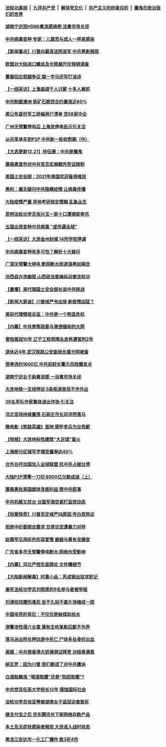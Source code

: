 ####  [法轮功真相](../../../../basic/blob/master/README.md?t=12221331) &nbsp;|&nbsp; [九评共产党](../../../../9ping.md/blob/master/README.md?t=12221331) &nbsp;|&nbsp; [解体党文化](../../../../jtdwh.md/blob/master/README.md?t=12221331)  &nbsp;|&nbsp; [共产主义的终极目的](../../../../gczydzjmd.md/blob/master/README.md?t=12221331) &nbsp;|&nbsp; [魔鬼在统治我们的世界](../../../../mgztzwmdsj.md/blob/master/README.md?t=12221331) 


#### [湖南宁远现H5N6禽流感病例 活禽市场关闭](../pages/nsc413/n12637052.md?t=12221331) 

#### [中共病毒变种 专家：儿童恐与成人一样易感染](../pages/nsc413/n12637001.md?t=12221331) 

#### [【新闻看点】川普向最高法院进军 中共黑影频现](../pages/nsc413/n12636181.md?t=12221331) 

#### [欧盟对大陆进口螺丝及光缆展开反倾销调查](../pages/nsc413/n12636781.md?t=12221331) 

#### [董璇回应假腿争议 摆一字马还写打油诗](../pages/nsc413/n12636775.md?t=12221331) 

#### [【一线采访】上海昌硕千人讨薪 十多人被抓](../pages/nsc413/n12636566.md?t=12221331) 

#### [中共制裁澳洲 铁矿石期货合约暴涨近60%](../pages/nsc413/n12636607.md?t=12221331) 

#### [美公布首份军工终端用户清单 含58家中企](../pages/nsc413/n12636525.md?t=12221331) 

#### [广州无预警停电后 上海发停电告示引关注](../pages/nsc413/n12636548.md?t=12221331) 

#### [从共享单车到P2P 中共新一轮收割期（中）](../pages/nsc413/n12634647.md?t=12221331) 

#### [【大选更新12.21】林伍德：中共是魔鬼](../pages/nsc413/n12635482.md?t=12221331) 

#### [蓬佩奥宣布对中共官员实施额外签证限制](../pages/nsc413/n12636363.md?t=12221331) 

#### [美国土安全部：2021年美国欢迎香港难民](../pages/nsc413/n12636368.md?t=12221331) 

#### [黑利：毫无疑问中共隐瞒疫情 让病毒传播](../pages/nsc413/n12636205.md?t=12221331) 

#### [大陆疫情严重 异地考研规定模糊 乱象丛生](../pages/nsc413/n12636173.md?t=12221331) 

#### [昆明法轮功学员张兴玉一家十口遭绑架审讯](../pages/nsc413/n12635676.md?t=12221331) 

#### [五国出现变种中共病毒 “或传遍全球”](../pages/nsc413/n12636256.md?t=12221331) 

#### [【一线采访】大连金州封城 14所学校停课](../pages/nsc413/n12636272.md?t=12221331) 

#### [中共病毒变种有多可怕？解析十大疑问](../pages/nsc413/n12636110.md?t=12221331) 

#### [广深无预警大停电 断网断水街道漆黑如隔世](../pages/nsc413/n12636099.md?t=12221331) 

#### [汾西县办洗脑班 山西政法委操纵迫害法轮功](../pages/nsc413/n12635493.md?t=12221331) 

#### [【重播】美代理国土安全部长谈中共挑战](../pages/nsc413/n12636019.md?t=12221331) 

#### [【新闻大家谈】川普戒严令出局 新疫情凶猛？](../pages/nsc413/n12635627.md?t=12221331) 

#### [美前代理情报总监：中共是一个明显危机](../pages/nsc413/n12635965.md?t=12221331) 

#### [【内幕】中共黑帮政委与渗透缅甸的大网](../pages/nsc413/n12626145.md?t=12221331) 

#### [曾陷冤狱10年 辽宁工程师隋永彦再遭冤判2年](../pages/nsc413/n12635363.md?t=12221331) 

#### [退休近4年 武汉铁路公安副局长童光明被查](../pages/nsc413/n12635487.md?t=12221331) 

#### [债券违约1600亿 中共前财长警示风险爆发点](../pages/nsc413/n12635341.md?t=12221331) 

#### [湖南宁远女子染禽流感 一活禽市场关闭](../pages/nsc413/n12635405.md?t=12221331) 

#### [大连地铁一支线停运 5条街道居民不许外出](../pages/nsc413/n12634862.md?t=12221331) 

#### [38名军队作家集体退出作协 引关注](../pages/nsc413/n12635201.md?t=12221331) 

#### [河北官场持续震荡 石家庄市长邓沛然落马](../pages/nsc413/n12635478.md?t=12221331) 

#### [微电影《筑路英雄》首映 感怀老兵为台贡献](../pages/nsc413/n12635455.md?t=12221331) 

#### [【视频】大连地标性建筑“大足球”着火](../pages/nsc413/n12635216.md?t=12221331) 


#### [上海部分区域写字楼空置率达40%](../pages/nsc413/n12634880.md?t=12221331) 

#### [台外长吁加国加入全球联盟 抗中共占据台湾](../pages/nsc413/n12624516.md?t=12221331) 

#### [大陆P2P清零一刀切 8000亿欠款成谜（上）](../pages/nsc413/n12634419.md?t=12221331) 

#### [蓬佩奥批美国媒体贪图利益 帮中共叙事](../pages/nsc413/n12632894.md?t=12221331) 

#### [中共机舰又扰台 台国军海空紧盯监控动态](../pages/nsc413/n12634754.md?t=12221331) 

#### [【拍案惊奇】川普否定戒严四原因 传白宫热议](../pages/nsc413/n12634539.md?t=12221331) 

#### [拒绝中纪委脱衣要求 甘肃访民遭暴力对待](../pages/nsc413/n12634812.md?t=12221331) 

#### [赵薇罕见用灰色形容爱情 被疑与黄有龙婚变](../pages/nsc413/n12634288.md?t=12221331) 

#### [广东省多市无预警停电断水 网络也受影响](../pages/nsc413/n12634701.md?t=12221331) 

#### [【内幕】河北严控负面舆论 文件曝细节](../pages/nsc413/n12632216.md?t=12221331) 

#### [【大陆新闻解毒】时事小品：芮成钢出狱求职记](../pages/nsc413/n12634411.md?t=12221331) 

#### [害死法轮功学员刘晓莲的9名参与者被举报](../pages/nsc413/n12633703.md?t=12221331) 

#### [刘涛拍戏腰伤难忍 坐不久站不直片场缩成一团](../pages/nsc413/n12631225.md?t=12221331) 

#### [中国电荒的背后：不仅仅是缺煤和枯水](../pages/nsc413/n12634284.md?t=12221331) 

#### [港警涉性侵六女童 黄秋生呛某影后默不作声](../pages/nsc413/n12633975.md?t=12221331) 

#### [落马派出所长押运途中死亡 尸体多处骨折出血](../pages/nsc413/n12634065.md?t=12221331) 

#### [美媒：中共借香港大抓捕测试拜登 对结果满意](../pages/nsc413/n12634239.md?t=12221331) 

#### [纳瓦罗：因为川普 我们都成了对中共鹰派](../pages/nsc413/n12634077.md?t=12221331) 

#### [白酒股飙涨 “喝酒取暖”还是“抱团取暖”?](../pages/nsc413/n12634017.md?t=12221331) 

#### [中共党员任英大学校长12年 侵蚀国际社会](../pages/nsc413/n12633856.md?t=12221331) 

#### [法轮功学员张亚琴被湖南女子监狱迫害致死](../pages/nsc413/n12633485.md?t=12221331) 

#### [继支付宝之后 京东腾讯也下架网络存款产品](../pages/nsc413/n12633605.md?t=12221331) 

#### [本土及无症状感染者频现 大连进入战时状态](../pages/nsc413/n12633557.md?t=12221331) 

#### [黑龙江安达市一化工厂爆炸 致3死4伤](../pages/nsc413/n12633509.md?t=12221331) 

